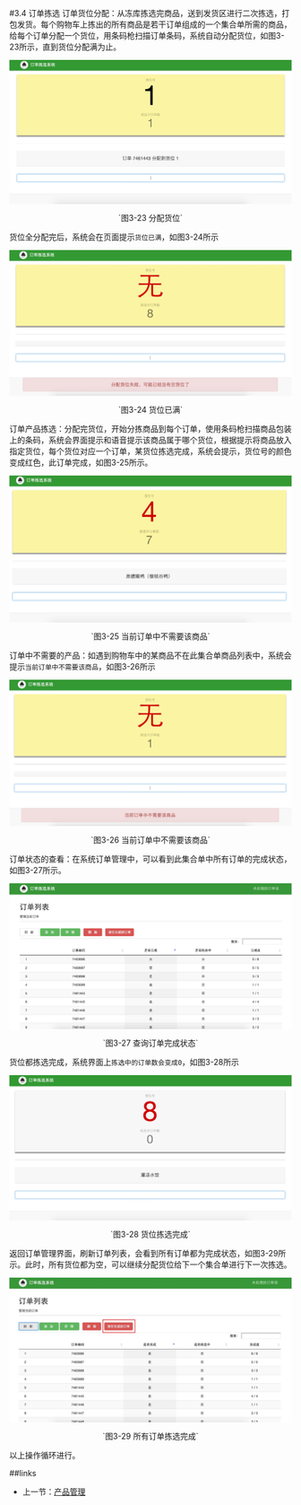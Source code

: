 #3.4 订单拣选
订单货位分配：从冻库拣选完商品，送到发货区进行二次拣选，打包发货。每个购物车上拣出的所有商品是若干订单组成的一个集合单所需的商品，给每个订单分配一个货位，用条码枪扫描订单条码，系统自动分配货位，如图3-23所示，直到货位分配满为止。

<img src="images/货位分配.png" width = "" height = "" alt="拣选系统" align=center />
 <p align=center> `图3-23 分配货位` </p>

货位全分配完后，系统会在页面提示`货位已满`，如图3-24所示

<img src="images/货位已满.png" width = "" height = "" alt="拣选系统" align=center />
 <p align=center> `图3-24 货位已满` </p>

订单产品拣选：分配完货位，开始分拣商品到每个订单，使用条码枪扫描商品包装上的条码，系统会界面提示和语音提示该商品属于哪个货位，根据提示将商品放入指定货位，每个货位对应一个订单，某货位拣选完成，系统会提示，货位号的颜色变成红色，此订单完成，如图3-25所示。

<img src="images/单个订单拣选完成.png" width = "" height = "" alt="拣选系统" align=center />
 <p align=center> `图3-25 当前订单中不需要该商品` </p>

订单中不需要的产品：如遇到购物车中的某商品不在此集合单商品列表中，系统会提示`当前订单中不需要该商品`，如图3-26所示

<img src="images/当前订单不需要该产品.png" width = "" height = "" alt="拣选系统" align=center />
 <p align=center> `图3-26 当前订单中不需要该商品` </p>

订单状态的查看：在系统订单管理中，可以看到此集合单中所有订单的完成状态，如图3-27所示。

<img src="images/订单列表查看完成情况.png" width = "" height = "" alt="拣选系统" align=center />
 <p align=center> `图3-27 查询订单完成状态` </p>

货位都拣选完成，系统界面上`拣选中的订单数会变成0`，如图3-28所示

<img src="images/货位都拣选完成.png" width = "" height = "" alt="拣选系统" align=center />
 <p align=center> `图3-28 货位拣选完成` </p>

返回订单管理界面，刷新订单列表，会看到所有订单都为完成状态，如图3-29所示。此时，所有货位都为空，可以继续分配货位给下一个集合单进行下一次拣选。

<img src="images/订单列表中全部完成.png" width = "" height = "" alt="拣选系统" align=center />
 <p align=center> `图3-29 所有订单拣选完成` </p>


以上操作循环进行。

##links
+ 上一节：[产品管理](03.3.md)

